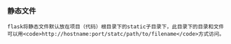 ### 静态文件
    flask将静态文件默认放在项目（代码）根目录下的static子目录下，此目录下的目录和文件可以用<code>http://hostname:port/statc/path/to/filename</code>方式访问。
